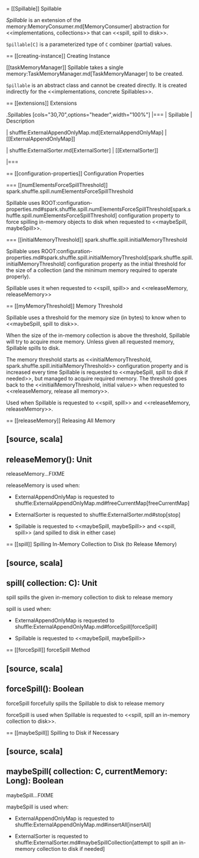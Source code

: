 = [[Spillable]] Spillable

*Spillable* is an extension of the memory:MemoryConsumer.md[MemoryConsumer] abstraction for <<implementations, collections>> that can <<spill, spill to disk>>.

`Spillable[C]` is a parameterized type of `C` combiner (partial) values.

== [[creating-instance]] Creating Instance

[[taskMemoryManager]]
Spillable takes a single memory:TaskMemoryManager.md[TaskMemoryManager] to be created.

`Spillable` is an abstract class and cannot be created directly. It is created indirectly for the <<implementations, concrete Spillables>>.

== [[extensions]] Extensions

.Spillables
[cols="30,70",options="header",width="100%"]
|===
| Spillable
| Description

| shuffle:ExternalAppendOnlyMap.md[ExternalAppendOnlyMap]
| [[ExternalAppendOnlyMap]]

| shuffle:ExternalSorter.md[ExternalSorter]
| [[ExternalSorter]]

|===

== [[configuration-properties]] Configuration Properties

=== [[numElementsForceSpillThreshold]] spark.shuffle.spill.numElementsForceSpillThreshold

Spillable uses ROOT:configuration-properties.md#spark.shuffle.spill.numElementsForceSpillThreshold[spark.shuffle.spill.numElementsForceSpillThreshold] configuration property to force spilling in-memory objects to disk when requested to <<maybeSpill, maybeSpill>>.

=== [[initialMemoryThreshold]] spark.shuffle.spill.initialMemoryThreshold

Spillable uses ROOT:configuration-properties.md#spark.shuffle.spill.initialMemoryThreshold[spark.shuffle.spill.initialMemoryThreshold] configuration property as the initial threshold for the size of a collection (and the minimum memory required to operate properly).

Spillable uses it when requested to <<spill, spill>> and <<releaseMemory, releaseMemory>>

== [[myMemoryThreshold]] Memory Threshold

Spillable uses a threshold for the memory size (in bytes) to know when to <<maybeSpill, spill to disk>>.

When the size of the in-memory collection is above the threshold, Spillable will try to acquire more memory. Unless given all requested memory, Spillable spills to disk.

The memory threshold starts as <<initialMemoryThreshold, spark.shuffle.spill.initialMemoryThreshold>> configuration property and is increased every time Spillable is requested to <<maybeSpill, spill to disk if needed>>, but managed to acquire required memory. The threshold goes back to the <<initialMemoryThreshold, initial value>> when requested to <<releaseMemory, release all memory>>.

Used when Spillable is requested to <<spill, spill>> and <<releaseMemory, releaseMemory>>.

== [[releaseMemory]] Releasing All Memory

[source, scala]
----
releaseMemory(): Unit
----

releaseMemory...FIXME

releaseMemory is used when:

* ExternalAppendOnlyMap is requested to shuffle:ExternalAppendOnlyMap.md#freeCurrentMap[freeCurrentMap]

* ExternalSorter is requested to shuffle:ExternalSorter.md#stop[stop]

* Spillable is requested to <<maybeSpill, maybeSpill>> and <<spill, spill>> (and spilled to disk in either case)

== [[spill]] Spilling In-Memory Collection to Disk (to Release Memory)

[source, scala]
----
spill(
  collection: C): Unit
----

spill spills the given in-memory collection to disk to release memory

spill is used when:

* ExternalAppendOnlyMap is requested to shuffle:ExternalAppendOnlyMap.md#forceSpill[forceSpill]

* Spillable is requested to <<maybeSpill, maybeSpill>>

== [[forceSpill]] forceSpill Method

[source, scala]
----
forceSpill(): Boolean
----

forceSpill forcefully spills the Spillable to disk to release memory

forceSpill is used when Spillable is requested to <<spill, spill an in-memory collection to disk>>.

== [[maybeSpill]] Spilling to Disk if Necessary

[source, scala]
----
maybeSpill(
  collection: C,
  currentMemory: Long): Boolean
----

maybeSpill...FIXME

maybeSpill is used when:

* ExternalAppendOnlyMap is requested to shuffle:ExternalAppendOnlyMap.md#insertAll[insertAll]

* ExternalSorter is requested to shuffle:ExternalSorter.md#maybeSpillCollection[attempt to spill an in-memory collection to disk if needed]
